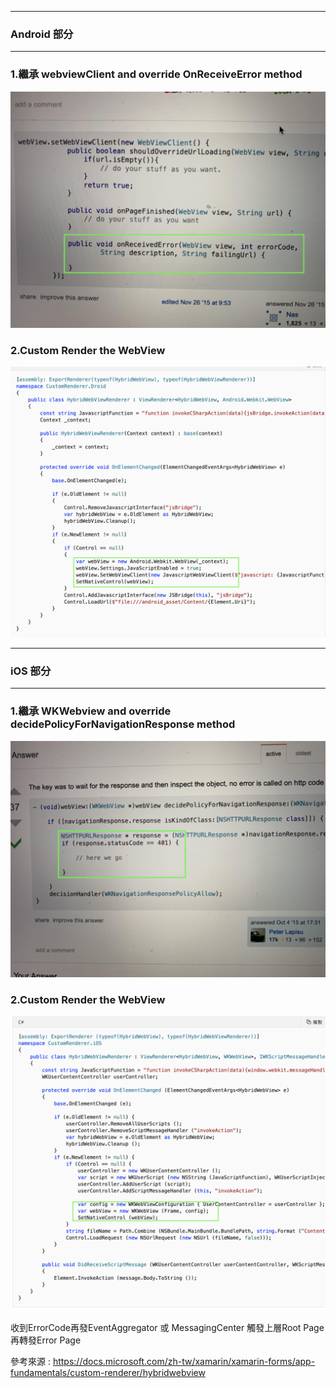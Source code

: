 <hr>
  <h3>Android 部分</h3>
<hr>

<h3>1.繼承  webviewClient and override OnReceiveError method </h3>

![alt tag](https://github.com/eggeggss/HybridWebViewRender/blob/master/Android.jpg)

<h3>2.Custom Render the WebView</h3>

![alt tag](https://github.com/eggeggss/HybridWebViewRender/blob/master/AndroidWebview.png)



<hr> <h3> iOS 部分 </h3> <hr>


<h3>1.繼承  WKWebview and override decidePolicyForNavigationResponse method </h3>

![alt tag](https://github.com/eggeggss/HybridWebViewRender/blob/master/iOS.jpg)


<h3>2.Custom Render the WebView</h3>


![alt tag](https://github.com/eggeggss/HybridWebViewRender/blob/master/iOSWKWebview.png)


收到ErrorCode再發EventAggregator 或 MessagingCenter 觸發上層Root Page再轉發Error Page

參考來源 : https://docs.microsoft.com/zh-tw/xamarin/xamarin-forms/app-fundamentals/custom-renderer/hybridwebview
